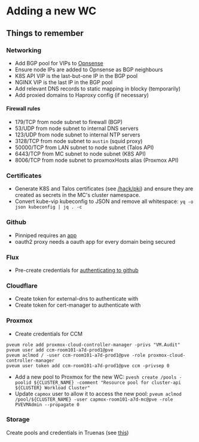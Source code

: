 # Adding a new WC

## Things to remember

### Networking

- Add BGP pool for VIPs to [Opnsense](https://opnsense.int.analbeard.com/ui/quagga/bgp/index)
- Ensure node IPs are added to Opnsense as BGP neighbours
- K8S API VIP is the last-but-one IP in the BGP pool
- NGINX VIP is the last IP in the BGP pool
- Add relevant DNS records to static mapping in blocky (temporarily)
- Add proxied domains to Haproxy config (if necessary)

#### Firewall rules

- 179/TCP from node subnet to firewall (BGP)
- 53/UDP from node subnet to internal DNS servers
- 123/UDP from node subnet to internal NTP servers
- 3128/TCP from node subnet to `austin` (squid proxy)
- 50000/TCP from LAN subnet to node subnet (Talos API)
- 6443/TCP from MC subnet to node subnet (K8S API)
- 8006/TCP from node subnet to proxmoxHosts alias (Proxmox API)

### Certificates

- Generate K8S and Talos certificates (see [/hack/pki](/hack/pki)) and ensure they are created as secrets in the MC's cluster namespace.
- Convert kube-vip kubeconfig to JSON and remove all whitespace: `yq -o json kubeconfig | jq . -c`

### Github

- Pinniped requires an [app](https://pinniped.dev/docs/howto/supervisor/configure-supervisor-with-github/)
- oauth2 proxy needs a oauth app for every domain being secured

### Flux

- Pre-create credentials for [authenticating to github](https://fluxcd.io/flux/cmd/flux_create_secret_git/)

### Cloudflare

- Create token for external-dns to authenticate with
- Create token for cert-manager to authenticate with

### Proxmox

- Create credentials for CCM

```
pveum role add proxmox-cloud-controller-manager -privs "VM.Audit"
pveum user add ccm-room101-a7d-prod1@pve
pveum aclmod / -user ccm-room101-a7d-prod1@pve -role proxmox-cloud-controller-manager
pveum user token add ccm-room101-a7d-prod1@pve ccm -privsep 0
```

- Add a new pool to Proxmox for the new WC: `pvesh create /pools -poolid ${CLUSTER_NAME} -comment "Resource pool for cluster-api ${CLUSTER} Workload Cluster"`
- Update `capmox` user to allow it to access the new pool: `pveum aclmod /pool/${CLUSTER_NAME} -user capmox-room101-a7d-mc@pve -role PVEVMAdmin --propagate 0`

### Storage

Create pools and credentials in Truenas (see [this](https://www.lisenet.com/2021/moving-to-truenas-and-democratic-csi-for-kubernetes-persistent-storage/))
